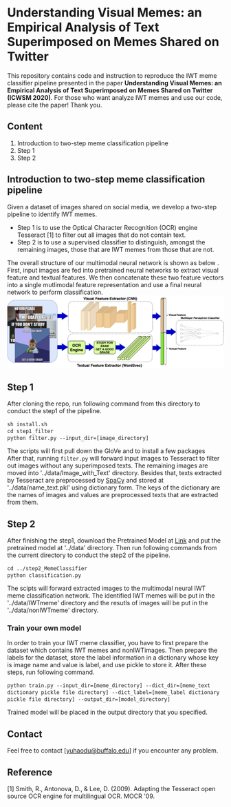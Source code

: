 # Understanding Visual Memes: an Empirical Analysis of Text Superimposed on Memes Shared on Twitter

This repository contains code and instruction to reproduce the IWT meme classifier pipeline presented in the paper **Understanding Visual Memes: an Empirical Analysis of Text Superimposed on Memes Shared on Twitter (ICWSM 2020)**. For those who want analyze IWT memes and use our code, please cite the paper! Thank you.  

## Content

1. Introduction to two-step meme classification pipeline
2. Step 1
3. Step 2


## Introduction to two-step meme classification pipeline
Given a dataset of images shared on social media, we develop a two-step pipeline to identify IWT memes. <br />


- Step 1 is  to use  the  Optical Character Recognition (OCR) engine Tesseract [1] to filter out all images that do not contain text.<br />
- Step 2 is to use a supervised classifier to distinguish, amongst the remaining images, those that are IWT memes from those that are not.<br />

The  overall  structure  of  our  multimodal  neural network is shown as below . First, input images are fed into pretrained neural networks to extract visual feature and textual features. We then concatenate these two feature vectors into a single mutlimodal feature representation and use a final neural network to perform classification. 
![neural_network_image](image/neural_network.png)

## Step 1
After cloning the repo, run following command from this directory to conduct the step1 of the pipeline.
```
sh install.sh
cd step1_filter
python filter.py --input_dir=[image_directory]
```
The scripts will first pull down the GloVe and to install a few packages <br />
After that, running `filter.py` will forward input images to Tesseract to filter out images without any superimposed texts. The remaining images are moved into '../data/Image_with_Text' directory. Besides that, texts extracted by Tesseract are preprocessed by [SpaCy](https://spacy.io/) and stored at '../data/name_text.pkl' using dictionary form. The keys of the dictionary are the names of images and values are preprocessed texts that are extracted from them.  

## Step 2
After finishing the step1, download the Pretrained Model at [Link](https://drive.google.com/open?id=1uNju_ZNTYvqOxFbfJyHwxcMMgdsawEGG) and put the pretrained model at '../data' directory. Then run following commands from the current directory to conduct the step2 of the pipeline.
```
cd ../step2_MemeClassifier
python classification.py
```
The scipts will forward extracted images to the multimodal neural IWT meme classification network. The identified IWT memes will be put in the '../data/IWTmeme' directory and the resutls of images will be put in the '../data/nonIWTmeme' directory. 
### Train your own model
In order to train your IWT meme classifier, you have to first prepare the dataset which contains IWT memes and nonIWTimages. Then prepare the labels for the dataset, store the label information in a dictionary whose key is image name and value is label, and use pickle to store it. After these steps, run following command.
```
python train.py --input_dir=[meme_directory] --dict_dir=[meme_text dictionary pickle file directory] --dict_label=[meme_label dictionary pickle file directory] --output_dir=[model_directory]
```
Trained model will be placed in the output directory that you specified. 

## Contact
Feel free to contact [yuhaodu@buffalo.edu] if you encounter any problem.



## Reference
[1] Smith, R., Antonova, D., & Lee, D. (2009). Adapting the Tesseract open source OCR engine for multilingual OCR. MOCR '09.
